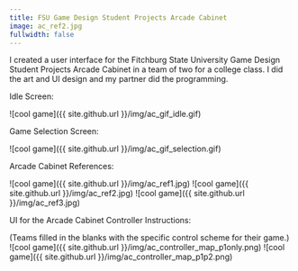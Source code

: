 ```yaml
---
title: FSU Game Design Student Projects Arcade Cabinet
image: ac_ref2.jpg
fullwidth: false
---
```


I created a user interface for the Fitchburg State University Game Design Student Projects Arcade Cabinet in a team of two for a college class. I did the art and UI design and my partner did the programming.

Idle Screen:

![cool game]({{ site.github.url }}/img/ac_gif_idle.gif)

Game Selection Screen:

![cool game]({{ site.github.url }}/img/ac_gif_selection.gif)

Arcade Cabinet References:

![cool game]({{ site.github.url }}/img/ac_ref1.jpg)
![cool game]({{ site.github.url }}/img/ac_ref2.jpg)
![cool game]({{ site.github.url }}/img/ac_ref3.jpg)


UI for the Arcade Cabinet Controller Instructions:

(Teams filled in the blanks with the specific control scheme for their game.)
![cool game]({{ site.github.url }}/img/ac_controller_map_p1only.png) ![cool game]({{ site.github.url }}/img/ac_controller_map_p1p2.png)
